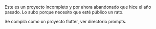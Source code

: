 Este es un proyecto incompleto y por ahora abandonado que hice el año pasado. Lo subo porque necesito que esté público un rato.

Se compila como un proyecto flutter, ver directorio prompts.
